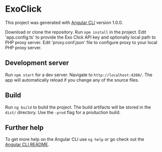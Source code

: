 # ExoClick

This project was generated with [Angular CLI](https://github.com/angular/angular-cli) version 1.0.0.

Download or clone the repository.
Run `npm install` in the project.
Edit 'app.config.ts' to provide the Exo Click API key and optionally local path to PHP proxy server.
Edit 'proxy.conf.json' file to configure proxy to your local PHP proxy server.

## Development server

Run `npm start` for a dev server. Navigate to `http://localhost:4200/`. The app will automatically reload if you change any of the source files.

## Build

Run `ng build` to build the project. The build artifacts will be stored in the `dist/` directory. Use the `-prod` flag for a production build.

## Further help

To get more help on the Angular CLI use `ng help` or go check out the [Angular CLI README](https://github.com/angular/angular-cli/blob/master/README.md).

